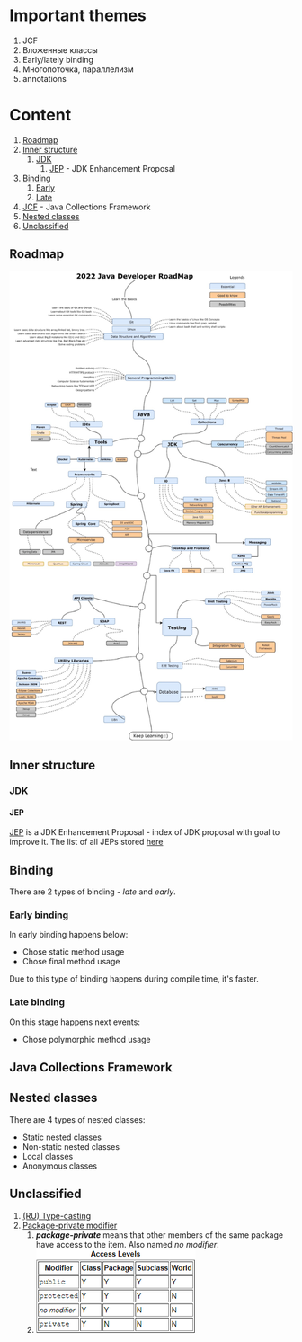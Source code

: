 # Important themes
1. JCF
2. Вложенные классы
3. Early/lately binding
4. Многопоточка, параллелизм
5. annotations

# Content
1. [Roadmap](#roadmap)
2. [Inner structure](#inner-structure)
   1. [JDK](#jdk)
      1. [JEP](#jep) - JDK Enhancement Proposal
3. [Binding](#binding)
   1. [Early](#early-binding)
   2. [Late](#late-binding)
4. [JCF](#Java-Collections-Framework) - Java Collections Framework
5. [Nested classes](#Nested-classes)
6. [Unclassified](#Unclassified)

## Roadmap
![Java roadmap](java-roadmap.jpeg)

## Inner structure
### JDK
#### JEP
[JEP](https://en.wikipedia.org/wiki/JDK_Enhancement_Proposal) is a 
JDK Enhancement Proposal - index of JDK proposal with goal to improve it.
The list of all JEPs stored [here](https://openjdk.java.net/jeps/0)

## Binding
There are 2 types of binding - *late* and *early*.
### Early binding
In early binding happens below:
- Chose static method usage
- Chose final method usage

Due to this type of binding happens during compile time, it's faster.
### Late binding
On this stage happens next events:
- Chose polymorphic method usage
## Java Collections Framework
## Nested classes
There are 4 types of nested classes:
- Static nested classes
- Non-static nested classes
- Local classes
- Anonymous classes

## Unclassified
1. [(RU) Type-casting](https://javascopes.com/java-type-casting-b529c005/#:~:text=%D0%BC%D0%BE%D0%B6%D0%B5%D1%82%20%D1%80%D0%B0%D1%81%D1%88%D0%B8%D1%80%D0%B8%D1%82%D1%8C%20%D0%B5%D0%B3%D0%BE.-,%D0%A1%D1%81%D1%8B%D0%BB%D0%BA%D0%B0,-%D0%BF%D0%BE%D0%B4%D0%BE%D0%B1%D0%BD%D0%B0%20%D0%B4%D0%B8%D1%81%D1%82%D0%B0%D0%BD%D1%86%D0%B8%D0%BE%D0%BD%D0%BD%D0%BE%D0%BC%D1%83%20%D1%83%D0%BF%D1%80%D0%B0%D0%B2%D0%BB%D0%B5%D0%BD%D0%B8%D1%8E)
2. [Package-private modifier]()
   1. ***package-private*** means that other members of the same package have access to the item. Also named *no modifier*.
   2. ![img.png](img.png)